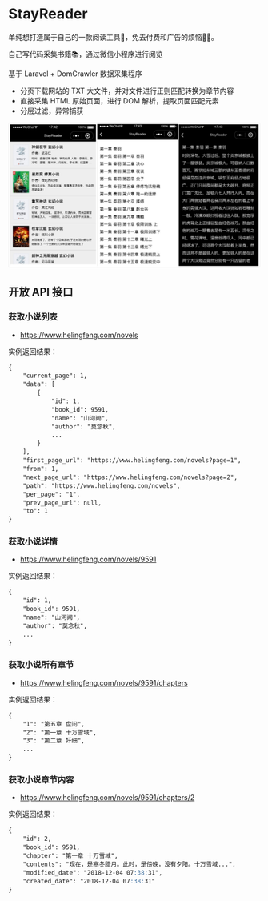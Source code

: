 # StayReader

单纯想打造属于自己的一款阅读工具📱，免去付费和广告的烦恼🤷‍♀️。

自己写代码采集书籍📚，通过微信小程序进行阅览

基于 Laravel + DomCrawler 数据采集程序

- 分页下载网站的 TXT 大文件，并对文件进行正则匹配转换为章节内容
- 直接采集 HTML 原始页面，进行 DOM 解析，提取页面匹配元素
- 分层过滤，异常捕获

![](demo.jpg)

## 开放 API 接口
 
### 获取小说列表
 
- https://www.helingfeng.com/novels

实例返回结果：
```markdown
{
    "current_page": 1,
    "data": [
        {
            "id": 1,
            "book_id": 9591,
            "name": "山河阙",
            "author": "莫念秋",
            ...
        }
    ],
    "first_page_url": "https://www.helingfeng.com/novels?page=1",
    "from": 1,
    "next_page_url": "https://www.helingfeng.com/novels?page=2",
    "path": "https://www.helingfeng.com/novels",
    "per_page": "1",
    "prev_page_url": null,
    "to": 1
}
```

### 获取小说详情

- https://www.helingfeng.com/novels/9591

实例返回结果：
```markdown
{
    "id": 1,
    "book_id": 9591,
    "name": "山河阙",
    "author": "莫念秋",
    ...
}
```

### 获取小说所有章节

- https://www.helingfeng.com/novels/9591/chapters

实例返回结果：
```markdown
{
    "1": "第五章 盘问",
    "2": "第一章 十万雪域",
    "3": "第二章 奸细",
    ...
}
```

### 获取小说章节内容

- https://www.helingfeng.com/novels/9591/chapters/2

实例返回结果：
```markdown
{
    "id": 2,
    "book_id": 9591,
    "chapter": "第一章 十万雪域",
    "contents": "现在，是寒冬腊月。此时，是傍晚，没有夕阳。十万雪域...",
    "modified_date": "2018-12-04 07:38:31",
    "created_date": "2018-12-04 07:38:31"
}
```